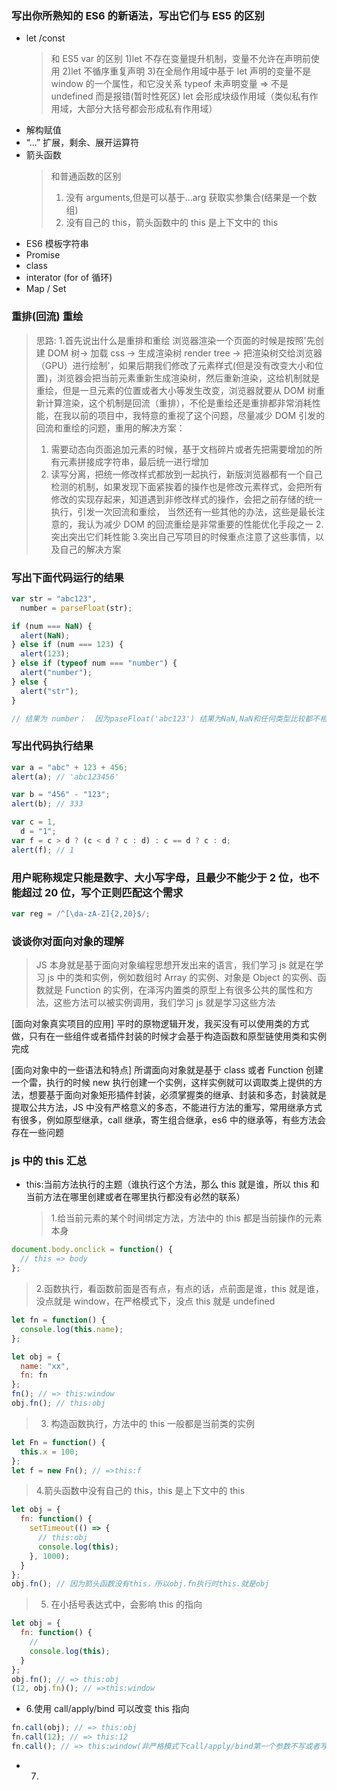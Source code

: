 ### 写出你所熟知的 ES6 的新语法，写出它们与 ES5 的区别

- let /const
  > 和 ES5 var 的区别
  > 1)let 不存在变量提升机制，变量不允许在声明前使用
  > 2)let 不循序重复声明 3)在全局作用域中基于 let 声明的变量不是 window 的一个属性，和它没关系
  > typeof 未声明变量 => 不是 undefined 而是报错(暂时性死区)
  > let 会形成块级作用域（类似私有作用域，大部分大括号都会形成私有作用域）
- 解构赋值
- “...” 扩展，剩余、展开运算符
- 箭头函数
  > 和普通函数的区别
  >
  > 1. 没有 arguments,但是可以基于...arg 获取实参集合(结果是一个数组)
  > 2. 没有自己的 this，箭头函数中的 this 是上下文中的 this
- ES6 模板字符串
- Promise
- class
- interator (for of 循环)
- Map / Set

### 重排(回流) 重绘

> 思路: 1.首先说出什么是重排和重绘
> 浏览器渲染一个页面的时候是按照'先创建 DOM 树-> 加载 css -> 生成渲染树 render tree -> 把渲染树交给浏览器（GPU）进行绘制'，如果后期我们修改了元素样式(但是没有改变大小和位置)，浏览器会把当前元素重新生成渲染树，然后重新渲染，这给机制就是重绘，但是一旦元素的位置或者大小等发生改变，浏览器就要从 DOM 树重新计算渲染，这个机制是回流（重排），不伦是重绘还是重排都非常消耗性能，在我以前的项目中，我特意的重视了这个问题，尽量减少 DOM 引发的回流和重绘的问题，重用的解决方案：
>
> 1. 需要动态向页面追加元素的时候，基于文档碎片或者先把需要增加的所有元素拼接成字符串，最后统一进行增加
> 2. 读写分离，把统一修改样式都放到一起执行，新版浏览器都有一个自己检测的机制，如果发现下面紧挨着的操作也是修改元素样式，会把所有修改的实现存起来，知道遇到非修改样式的操作，会把之前存储的统一执行，引发一次回流和重绘，
>    当然还有一些其他的办法，这些是最长注意的，我认为减少 DOM 的回流重绘是非常重要的性能优化手段之一 2.突出突出它们耗性能 3.突出自己写项目的时候重点注意了这些事情，以及自己的解决方案

### 写出下面代码运行的结果

```javascript
var str = "abc123",
  number = parseFloat(str);

if (num === NaN) {
  alert(NaN);
} else if (num === 123) {
  alert(123);
} else if (typeof num === "number") {
  alert("number");
} else {
  alert("str");
}

// 结果为 number；  因为paseFloat('abc123') 结果为NaN,NaN和任何类型比较都不相等包括和NaN本身比较，NaN是数字类型
```

### 写出代码执行结果

```javascript
var a = "abc" + 123 + 456;
alert(a); // 'abc123456'

var b = "456" - "123";
alert(b); // 333

var c = 1,
  d = "1";
var f = c > d ? (c < d ? c : d) : c == d ? c : d;
alert(f); // 1
```

### 用户昵称规定只能是数字、大小写字母，且最少不能少于 2 位，也不能超过 20 位，写个正则匹配这个需求

```javascript
var reg = /^[\da-zA-Z]{2,20}$/;
```

### 谈谈你对面向对象的理解

> JS 本身就是基于面向对象编程思想开发出来的语言，我们学习 js 就是在学习 js 中的类和实例，例如数组时 Array 的实例、对象是 Object 的实例、函数就是 Function 的实例，在泽泻内置类的原型上有很多公共的属性和方法，这些方法可以被实例调用，我们学习 js 就是学习这些方法

[面向对象真实项目的应用]
平时的原物逻辑开发，我买没有可以使用类的方式做，只有在一些组件或者插件封装的时候才会基于构造函数和原型链使用类和实例完成

[面向对象中的一些语法和特点]
所谓面向对象就是基于 class 或者 Function 创建一个雷，执行的时候 new 执行创建一个实例，这样实例就可以调取类上提供的方法，想要基于面向对象矩形插件封装，必须掌握类的继承、封装和多态，封装就是提取公共方法，JS 中没有严格意义的多态，不能进行方法的重写，常用继承方式有很多，例如原型继承，call 继承，寄生组合继承，es6 中的继承等，有些方法会存在一些问题

### js 中的 this 汇总

- this:当前方法执行的主题（谁执行这个方法，那么 this 就是谁，所以 this 和当前方法在哪里创建或者在哪里执行都没有必然的联系）
  > 1.给当前元素的某个时间绑定方法，方法中的 this 都是当前操作的元素本身

```javascript
document.body.onclick = function() {
  // this => body
};
```

> 2.函数执行，看函数前面是否有点，有点的话，点前面是谁，this 就是谁，没点就是 window，在严格模式下，没点 this 就是 undefined

```javascript
let fn = function() {
  console.log(this.name);
};

let obj = {
  name: "xx",
  fn: fn
};
fn(); // => this:window
obj.fn(); // this:obj
```

> 3. 构造函数执行，方法中的 this 一般都是当前类的实例

```javascript
let Fn = function() {
  this.x = 100;
};
let f = new Fn(); // =>this:f
```

> 4.箭头函数中没有自己的 this，this 是上下文中的 this

```javascript
let obj = {
  fn: function() {
    setTimeout(() => {
      // this:obj
      console.log(this);
    }, 1000);
  }
};
obj.fn(); // 因为箭头函数没有this，所以obj.fn执行时this.就是obj
```

> 5. 在小括号表达式中，会影响 this 的指向

```javascript
let obj = {
  fn: function() {
    //
    console.log(this);
  }
};
obj.fn(); // => this:obj
(12, obj.fn)(); // =>this:window
```

- 6.使用 call/apply/bind 可以改变 this 指向

```javascript
fn.call(obj); // => this:obj
fn.call(12); // => this:12
fn.call(); // => this:window(非严格模式下call/apply/bind第一个参数不写或者写null和undefined，this都是window，严格模式下写谁this是谁就是谁，不写就是undefined)
```

- 7.
